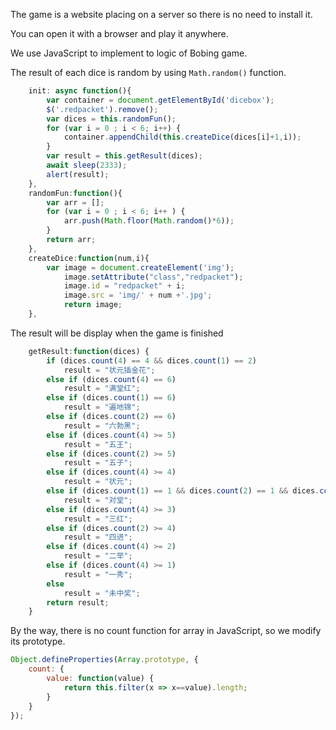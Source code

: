 The game is a website placing on a server so there is no need to install it.

You can open it with a browser and play it anywhere.

We use JavaScript to implement to logic of Bobing game.

The result of each dice is random by using `Math.random()` function.

```javascript
	init: async function(){
		var container = document.getElementById('dicebox');
		$('.redpacket').remove();
		var dices = this.randomFun();
		for (var i = 0 ; i < 6; i++) {
			container.appendChild(this.createDice(dices[i]+1,i));
		}
		var result = this.getResult(dices);
		await sleep(2333);
		alert(result);
	},
	randomFun:function(){
		var arr = [];
		for (var i = 0 ; i < 6; i++ ) {
			arr.push(Math.floor(Math.random()*6));
		}
		return arr;
	},
	createDice:function(num,i){
		var image = document.createElement('img');
   		  	image.setAttribute("class","redpacket");
   		  	image.id = "redpacket" + i;
    	  	image.src = 'img/' + num +'.jpg';
    	  	return image;
	},
```

The result will be display when the game is finished

```javascript
	getResult:function(dices) {
		if (dices.count(4) == 4 && dices.count(1) == 2)
			result = "状元插金花";
		else if (dices.count(4) == 6)
			result = "满堂红";
		else if (dices.count(1) == 6)
			result = "遍地锦";
		else if (dices.count(2) == 6)
			result = "六勃黑";
		else if (dices.count(4) >= 5)
			result = "五王";
		else if (dices.count(2) >= 5)
			result = "五子";
		else if (dices.count(4) >= 4)
			result = "状元";
		else if (dices.count(1) == 1 && dices.count(2) == 1 && dices.count(3) == 1 && dices.count(4) == 1 && dices.count(5) == 1 && dices.count(6) == 1)
			result = "对堂";
		else if (dices.count(4) >= 3)
			result = "三红";
		else if (dices.count(2) >= 4)
			result = "四进";
		else if (dices.count(4) >= 2)
			result = "二举";
		else if (dices.count(4) >= 1)
			result = "一秀";
		else
			result = "未中奖";
		return result;
	}
```

By the way, there is no count function for array in JavaScript, so we modify its prototype.

```javascript
Object.defineProperties(Array.prototype, {
	count: {
		value: function(value) {
			return this.filter(x => x==value).length;
		}
	}
});
```

